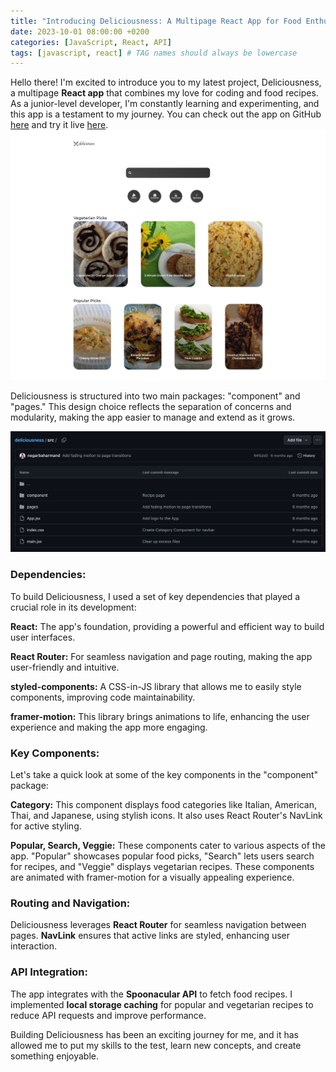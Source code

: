 ```yaml
---
title: "Introducing Deliciousness: A Multipage React App for Food Enthusiasts"
date: 2023-10-01 08:00:00 +0200
categories: [JavaScript, React, API]
tags: [javascript, react] # TAG names should always be lowercase
---
```


Hello there! I'm excited to introduce you to my latest project, Deliciousness, a multipage **React app** that combines my love for coding and food recipes. As a junior-level developer, I'm constantly learning and experimenting, and this app is a testament to my journey. You can check out the app on GitHub [here](https://github.com/negarbaharmand/deliciousness.git) and try it live [here](https://negarbaharmand.github.io/deliciousness/).
![App overview](/assets/images/deliciousness-page-overview.png)

Deliciousness is structured into two main packages: "component" and "pages." This design choice reflects the separation of concerns and modularity, making the app easier to manage and extend as it grows.

![Github overview](/assets/images/deliciousness-github.png)

### Dependencies:

To build Deliciousness, I used a set of key dependencies that played a crucial role in its development:

**React:** The app's foundation, providing a powerful and efficient way to build user interfaces.

**React Router:** For seamless navigation and page routing, making the app user-friendly and intuitive.

**styled-components:** A CSS-in-JS library that allows me to easily style components, improving code maintainability.

**framer-motion:** This library brings animations to life, enhancing the user experience and making the app more engaging.

### Key Components:

Let's take a quick look at some of the key components in the "component" package:

**Category:** This component displays food categories like Italian, American, Thai, and Japanese, using stylish icons. It also uses React Router's NavLink for active styling.

**Popular, Search, Veggie:** These components cater to various aspects of the app. "Popular" showcases popular food picks, "Search" lets users search for recipes, and "Veggie" displays vegetarian recipes. These components are animated with framer-motion for a visually appealing experience.

### Routing and Navigation:

Deliciousness leverages **React Router** for seamless navigation between pages. **NavLink** ensures that active links are styled, enhancing user interaction.

### API Integration:

The app integrates with the **Spoonacular API** to fetch food recipes. I implemented **local storage caching** for popular and vegetarian recipes to reduce API requests and improve performance.

Building Deliciousness has been an exciting journey for me, and it has allowed me to put my skills to the test, learn new concepts, and create something enjoyable.
